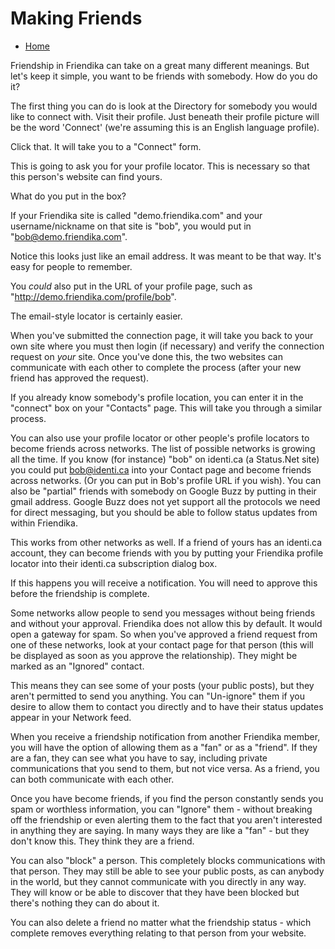 Making Friends
==============

* [Home](help)

Friendship in Friendika can take on a great many different meanings. But let's keep it simple, you want to be friends with somebody. How do you do it?

The first thing you can do is look at the Directory for somebody you would like to connect with. Visit their profile. Just beneath their profile picture will be the word 'Connect' (we're assuming this is an English language profile).

Click that. It will take you to a "Connect" form.

This is going to ask you for your profile locator. This is necessary so that this person's website can find yours. 

What do you put in the box?

If your Friendika site is called "demo.friendika.com" and your username/nickname on that site is "bob", you would put in "bob@demo.friendika.com". 

Notice this looks just like an email address. It was meant to be that way. It's easy for people to remember.

You *could* also put in the URL of your profile page, such as "http://demo.friendika.com/profile/bob". 

The email-style locator is certainly easier.

When you've submitted the connection page, it will take you back to your own site where you must then login (if necessary) and verify the connection request on *your* site. Once you've done this, the two websites can communicate with each other to complete the process (after your new friend has approved the request). 

If you already know somebody's profile location, you can enter it in the "connect" box on your "Contacts" page. This will take you through a similar process.

You can also use your profile locator or other people's profile locators to become friends across networks. The list of possible networks is growing all the time. If you know (for instance) "bob" on identi.ca (a Status.Net site) you could put bob@identi.ca into your Contact page and become friends across networks.  (Or you can put in Bob's profile URL if you wish).  You can also be "partial" friends with somebody on Google Buzz by putting in their gmail address. Google Buzz does not yet support all the protocols we need for direct messaging, but you should be able to follow status updates from within Friendika. 

This works from other networks as well. If a friend of yours has an identi.ca account, they can become friends with you by putting your Friendika profile locator into their identi.ca subscription dialog box. 

If this happens you will receive a notification. You will need to approve this before the friendship is complete.

Some networks allow people to send you messages without being friends and without your approval. Friendika does not allow this by default. It would open a gateway for spam. So when you've approved a friend request from one of these networks, look at your contact page for that person (this will be displayed as soon as you approve the relationship). They might be marked as an "Ignored" contact. 

This means they can see some of your posts (your public posts), but they aren't permitted to send you anything. You can "Un-ignore" them if you desire to allow them to contact you directly and to have their status updates appear in your Network feed. 

When you receive a friendship notification from another Friendika member, you will have the option of allowing them as a "fan" or as a "friend". If they are a fan, they can see what you have to say, including private communications that you send to them, but not vice versa. As a friend, you can both communicate with each other. 

Once you have become friends, if you find the person constantly sends you spam or worthless information, you can "Ignore" them - without breaking off the friendship or even alerting them to the fact that you aren't interested in anything they are saying. In many ways they are like a "fan" - but they don't know this. They think they are a friend. 

You can also "block" a person. This completely blocks communications with that person. They may still be able to see your public posts, as can anybody in the world, but they cannot communicate with you directly in any way.  They will know or be able to discover that they have been blocked but there's nothing they can do about it. 

You can also delete a friend no matter what the friendship status - which complete removes everything relating to that person from your website. 

 
  

